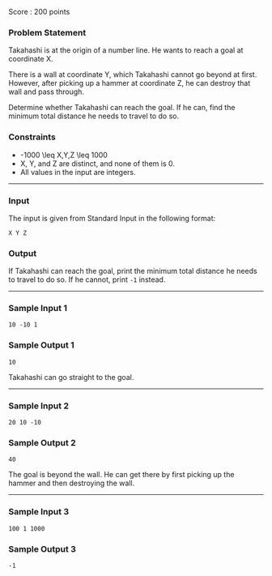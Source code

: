 Score : 200 points

### Problem Statement

Takahashi is at the origin of a number line. He wants to reach a goal at coordinate X.

There is a wall at coordinate Y, which Takahashi cannot go beyond at first.  
However, after picking up a hammer at coordinate Z, he can destroy that wall and pass through.

Determine whether Takahashi can reach the goal. If he can, find the minimum total distance he needs to travel to do so.

### Constraints

* -1000 \leq X,Y,Z \leq 1000
* X, Y, and Z are distinct, and none of them is 0.
* All values in the input are integers.

---

### Input

The input is given from Standard Input in the following format:

```
X Y Z
```

### Output

If Takahashi can reach the goal, print the minimum total distance he needs to travel to do so. If he cannot, print `-1` instead.

---

### Sample Input 1

```
10 -10 1
```

### Sample Output 1

```
10
```

Takahashi can go straight to the goal.

---

### Sample Input 2

```
20 10 -10
```

### Sample Output 2

```
40
```

The goal is beyond the wall. He can get there by first picking up the hammer and then destroying the wall.

---

### Sample Input 3

```
100 1 1000
```

### Sample Output 3

```
-1
```